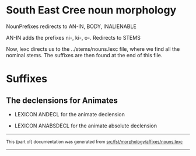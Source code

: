 # South East Cree noun morphology                           

NounPrefixes redirects to AN-IN, BODY, INALIENABLE

AN-IN adds the prefixes ni-, ki-, o-. Redirects to STEMS

Now, lexc directs us to the ../stems/nouns.lexc file,
where we find all the nominal stems. The suffixes are then
found at the end of this file.

# Suffixes

## The declensions for Animates 

* LEXICON ANDECL  for the animate declension

* LEXICON ANABSDECL  for the animate absolute declension

* * *

<small>This (part of) documentation was generated from [src/fst/morphology/affixes/nouns.lexc](https://github.com/giellalt/lang-crj/blob/main/src/fst/morphology/affixes/nouns.lexc)</small>

---

